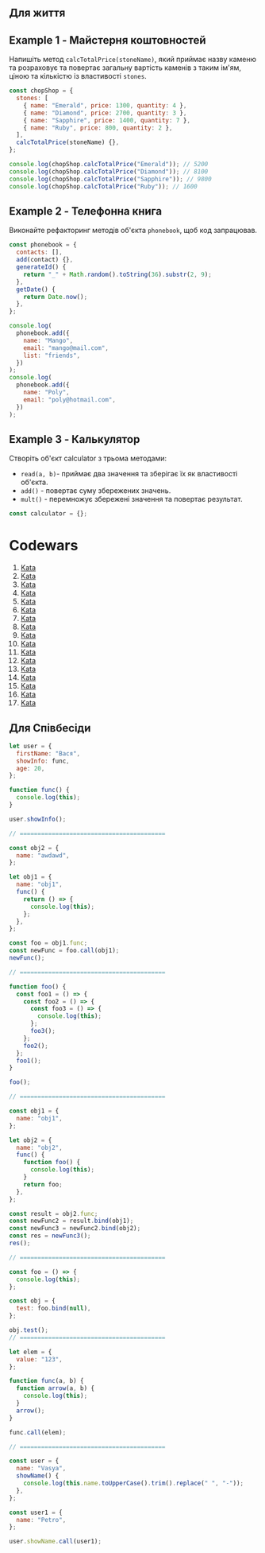 ## Для життя

## Example 1 - Майстерня коштовностей

Напишіть метод `calcTotalPrice(stoneName)`, який приймає назву каменю та
розраховує та повертає загальну вартість каменів з таким ім'ям, ціною та
кількістю із властивості `stones`.

```js
const chopShop = {
  stones: [
    { name: "Emerald", price: 1300, quantity: 4 },
    { name: "Diamond", price: 2700, quantity: 3 },
    { name: "Sapphire", price: 1400, quantity: 7 },
    { name: "Ruby", price: 800, quantity: 2 },
  ],
  calcTotalPrice(stoneName) {},
};

console.log(chopShop.calcTotalPrice("Emerald")); // 5200
console.log(chopShop.calcTotalPrice("Diamond")); // 8100
console.log(chopShop.calcTotalPrice("Sapphire")); // 9800
console.log(chopShop.calcTotalPrice("Ruby")); // 1600
```

## Example 2 - Телефонна книга

Виконайте рефакторинг методів об'єкта `phonebook`, щоб код запрацював.

```js
const phonebook = {
  contacts: [],
  add(contact) {},
  generateId() {
    return "_" + Math.random().toString(36).substr(2, 9);
  },
  getDate() {
    return Date.now();
  },
};

console.log(
  phonebook.add({
    name: "Mango",
    email: "mango@mail.com",
    list: "friends",
  })
);
console.log(
  phonebook.add({
    name: "Poly",
    email: "poly@hotmail.com",
  })
);
```

## Example 3 - Калькулятор

Створіть об'єкт calculator з трьома методами:

- `read(a, b)`- приймає два значення та зберігає їх як властивості об'єкта.
- `add()` - повертає суму збережених значень.
- `mult()` - перемножує збережені значення та повертає результат.

```js
const calculator = {};
```

# Codewars

1. [Kata](https://www.codewars.com/kata/5983cba828b2f1fd55000114)
1. [Kata](https://www.codewars.com/kata/5848565e273af816fb000449)
1. [Kata](https://www.codewars.com/kata/581e014b55f2c52bb00000f8)
1. [Kata](https://www.codewars.com/kata/59df2f8f08c6cec835000012)
1. [Kata](https://www.codewars.com/kata/5514e5b77e6b2f38e0000ca9)
1. [Kata](https://www.codewars.com/kata/5783ef69202c0ee4cb000265)
1. [Kata](https://www.codewars.com/kata/60cc93db4ab0ae0026761232)
1. [Kata](https://www.codewars.com/kata/513e08acc600c94f01000001)
1. [Kata](https://www.codewars.com/kata/55bf01e5a717a0d57e0000ec)
1. [Kata](https://www.codewars.com/kata/54b724efac3d5402db00065e)
1. [Kata](https://www.codewars.com/kata/5277c8a221e209d3f6000b56)
1. [Kata](https://www.codewars.com/kata/51e0007c1f9378fa810002a9)
1. [Kata](https://www.codewars.com/kata/556deca17c58da83c00002db)
1. [Kata](https://www.codewars.com/kata/54e6533c92449cc251001667)
1. [Kata](https://www.codewars.com/kata/5727bb0fe81185ae62000ae3)
1. [Kata](https://www.codewars.com/kata/534d2f5b5371ecf8d2000a08)
1. [Kata](https://www.codewars.com/kata/5266876b8f4bf2da9b000362)

## Для Співбесіди

```js
let user = {
  firstName: "Вася",
  showInfo: func,
  age: 20,
};

function func() {
  console.log(this);
}

user.showInfo();

// =========================================

const obj2 = {
  name: "awdawd",
};

let obj1 = {
  name: "obj1",
  func() {
    return () => {
      console.log(this);
    };
  },
};

const foo = obj1.func;
const newFunc = foo.call(obj1);
newFunc();

// =========================================

function foo() {
  const foo1 = () => {
    const foo2 = () => {
      const foo3 = () => {
        console.log(this);
      };
      foo3();
    };
    foo2();
  };
  foo1();
}

foo();

// =========================================

const obj1 = {
  name: "obj1",
};

let obj2 = {
  name: "obj2",
  func() {
    function foo() {
      console.log(this);
    }
    return foo;
  },
};

const result = obj2.func;
const newFunc2 = result.bind(obj1);
const newFunc3 = newFunc2.bind(obj2);
const res = newFunc3();
res();

// =========================================

const foo = () => {
  console.log(this);
};

const obj = {
  test: foo.bind(null),
};

obj.test();
// =========================================

let elem = {
  value: "123",
};

function func(a, b) {
  function arrow(a, b) {
    console.log(this);
  }
  arrow();
}

func.call(elem);

// =========================================

const user = {
  name: "Vasya",
  showName() {
    console.log(this.name.toUpperCase().trim().replace(" ", "-"));
  },
};

const user1 = {
  name: "Petro",
};

user.showName.call(user1);
```
